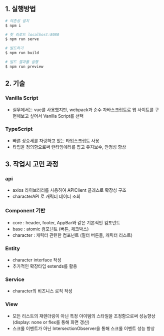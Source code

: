## 1. 실행방법

```bash
# 의존성 설치
$ npm i

# 핫 리로드 localhost:8080
$ npm run serve

# 빌드하기
$ npm run build

# 빌드 결과물 실행
$ npm run preview


```

## 2. 기술

### Vanilla Script

- 실무에서는 vue를 사용했지만, webpack과 순수 자바스크립트로 웹 사이트를 구현해보고 싶어서 Vanilla Script를 선택

### TypeScript

- 빠른 상승세를 자랑하고 있는 타입스크립트 사용
- 타입을 정의함으로써 런타임에러를 잡고 유지보수, 안정성 향상

## 3. 작업시 고민 과정

### api

- axios 라이브러리를 사용하여 APIClient 클래스로 확장성 구조
- characterAPI 로 캐릭터 데이터 조회

### Component 기반

- core : header, footer, AppBar와 같은 기본적인 컴포넌트
- base : atomic 컴포넌트 (버튼, 체크박스)
- character : 캐릭터 관련한 컴포넌트 (필터 버튼들, 캐릭터 리스트)

### Entity

- character interface 작성
- 추가적인 확장타입 extends를 활용

### Service

- character의 비즈니스 로직 작성

### View

- 모든 리스트의 재렌더링이 아닌 특정 아이템의 스타일을 조정함으로써 성능향상 (display: none or flex를 통해 화면 갱신)
- 스크롤 이벤트가 아닌 IntersectionObserver을 통해 스크롤 이벤트 성능 향상
